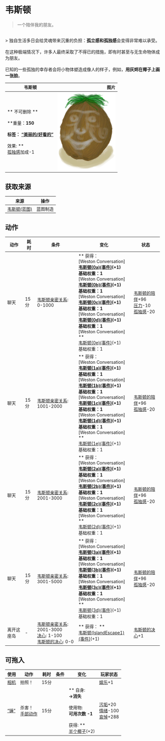 # 韦斯顿  
> 一个陪伴我的朋友。  
<br>  
> 独自生活多日会给灵魂带来沉重的负担：<b>孤立感和孤独感</b>会变得非常难以承受。<br><br>在这种极端情况下，许多人最终采取了不得已的措施，即有时甚至与无生命物体成为朋友。<br><br>已知的一些孤独的幸存者会将小物体塑造成像人的样子，例如，<b>用灰烬在椰子上画一张脸</b>。  
  
  韦斯顿  |   图片   
 ----  |  ----:   
 ** 不可删除 **<br><br>**重量：**150<br><br>**标签：**	[“美丽的/好看的”](tag_Pretty.md)<br><br>** 效果: **<br>[孤独感](Loneliness.md)加成-1  |  <img decoding="async" src="Sprite/Weston.png" href="a.md" style="max-width:300px;max-height:300px;">   
  
## 获取来源  
来源  |  操作  
----  |  ----  
[韦斯顿(蓝图)](Bp_Weston.md)  |  蓝图制造  
## 动作  
动作  |  耗时  |  条件  |  变化  |  状态  
----  |  ----  |  ----  |  ----  |  ----  
聊天<br>  |  15分  |  [韦斯顿亲密关系](WestonPropinquity.md): 0-1000  |  ** 获得： **<br>** [Weston Conversation] **<br>  [韦斯顿(0a)(事件)](Event_Weston0a.md)(+1)<br>基础权重：1<br>** [Weston Conversation] **<br>  [韦斯顿(0b)(事件)](Event_Weston0b.md)(+1)<br>基础权重：1<br>** [Weston Conversation] **<br>  [韦斯顿(0c)(事件)](Event_Weston0c.md)(+1)<br>基础权重：1<br>** [Weston Conversation] **<br>  [韦斯顿(0d)(事件)](Event_Weston0d.md)(+1)<br>基础权重：1<br>** [Weston Conversation] **<br>  [韦斯顿(0e)(事件)](Event_Weston0e.md)(+1)<br>基础权重：1  |  [韦斯顿的陪伴](WestonCompany.md)+96<br>[压力](Stress.md)-10<br>[孤独感](Loneliness.md)-20  
聊天<br>  |  15分  |  [韦斯顿亲密关系](WestonPropinquity.md): 1001-2000  |  ** 获得： **<br>** [Weston Conversation] **<br>  [韦斯顿(1a)(事件)](Event_Weston1a.md)(+1)<br>基础权重：1<br>** [Weston Conversation] **<br>  [韦斯顿(1b)(事件)](Event_Weston1b.md)(+1)<br>基础权重：1<br>** [Weston Conversation] **<br>  [韦斯顿(1c)(事件)](Event_Weston1c.md)(+1)<br>基础权重：1<br>** [Weston Conversation] **<br>  [韦斯顿(1d)(事件)](Event_Weston1d.md)(+1)<br>基础权重：1<br>** [Weston Conversation] **<br>  [韦斯顿(1e)(事件)](Event_Weston1e.md)(+1)<br>基础权重：1  |  [韦斯顿的陪伴](WestonCompany.md)+96<br>[孤独感](Loneliness.md)-20  
聊天<br>  |  15分  |  [韦斯顿亲密关系](WestonPropinquity.md): 2001-3000  |  ** 获得： **<br>** [Weston Conversation] **<br>  [韦斯顿(2a)(事件)](Event_Weston2a.md)(+1)<br>基础权重：1<br>** [Weston Conversation] **<br>  [韦斯顿(2b)(事件)](Event_Weston2b.md)(+1)<br>基础权重：1<br>** [Weston Conversation] **<br>  [韦斯顿(2c)(事件)](Event_Weston2c.md)(+1)<br>基础权重：1<br>** [Weston Conversation] **<br>  [韦斯顿(2d)(事件)](Event_Weston2d.md)(+1)<br>基础权重：1  |  [韦斯顿的陪伴](WestonCompany.md)+96<br>[孤独感](Loneliness.md)-20  
聊天<br>  |  15分  |  [韦斯顿亲密关系](WestonPropinquity.md): 3001-5000  |  ** 获得： **<br>** [Weston Conversation] **<br>  [韦斯顿(3a)(事件)](Event_Weston3a.md)(+1)<br>基础权重：1<br>** [Weston Conversation] **<br>  [韦斯顿(3b)(事件)](Event_Weston3b.md)(+1)<br>基础权重：1<br>** [Weston Conversation] **<br>  [韦斯顿(3c)(事件)](Event_Weston3c.md)(+1)<br>基础权重：1<br>** [Weston Conversation] **<br>  [韦斯顿(3d)(事件)](Event_Weston3d.md)(+1)<br>基础权重：1  |  [韦斯顿的陪伴](WestonCompany.md)+96<br>[孤独感](Loneliness.md)-20  
离开这座岛<br>  |  -  |  [韦斯顿亲密关系](WestonPropinquity.md): 2001-3000<br>[决心](Determination.md): 1-100<br>[韦斯顿的决心](WestonDetermination.md): 0-0  |  ** 获得： **<br>  [韦斯顿(IslandEscape1)(事件)](Event_WestonIslandEscape1.md)(+1)<br>  |  [韦斯顿的决心](WestonDetermination.md)+1  
## 可拖入  
使用  |  动作  |  耗时  |  条件  |  变化  |  玩家状态  
----  |  ----  |  ----  |  ----  |  ----  |  ----  
[相机](Camera.md)  |  拍照！<br>  |  15分  |    |    |  [娱乐](Entertainment.md)+1  
[“锤”](tag_Hammer.md)  |  杀害！<br>[手部动作](HandAction.md)  |  15分  |    |  ** 自身: **<br>→消失<br><br>** 使用物: **<br>可用次数  -1<br><br>** 获得: **<br>  [半个椰子](CoconutHalf.md)(+2)<br>  |  [污垢](Filth.md)+20<br>[情绪](Morale.md)-100<br>[哀悼](Mourning.md)+288  


<script>document.title="韦斯顿 - 卡牌生存百科 Card Survival Wiki";</script>
